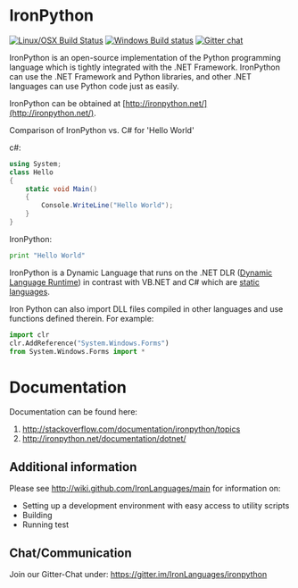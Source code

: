 IronPython
===
[![Linux/OSX Build Status](https://travis-ci.org/IronLanguages/ironpython2.svg?branch=master)](https://travis-ci.org/IronLanguages/ironpython2)
[![Windows Build status](https://ci.appveyor.com/api/projects/status/53h9jt1bym8wunh1?svg=true)](https://ci.appveyor.com/project/AlexEarl/ironpython2)
[![Gitter chat](https://badges.gitter.im/IronLanguages/ironpython.png)](https://gitter.im/IronLanguages/ironpython)

IronPython is an open-source implementation of the Python programming language which is tightly integrated with the .NET Framework. IronPython can use the .NET Framework and Python libraries, and other .NET languages can use Python code just as easily.

IronPython can be obtained at [http://ironpython.net/](http://ironpython.net/).

Comparison of IronPython vs. C# for 'Hello World'

c#:

```cs
using System;
class Hello
{
    static void Main() 
    {
        Console.WriteLine("Hello World");
    }
}
```

IronPython:
```py
print "Hello World"
```
IronPython is a Dynamic Language that runs on the .NET DLR ([Dynamic Language Runtime](http://en.wikipedia.org/wiki/Dynamic_Language_Runtime)) in contrast with VB.NET and C# which are [static languages](http://en.wikipedia.org/wiki/Type_system).


Iron Python can also import DLL files compiled in other languages and use functions defined therein. For example:

```py
import clr
clr.AddReference("System.Windows.Forms")
from System.Windows.Forms import *
```

# Documentation

Documentation can be found here:

1. http://stackoverflow.com/documentation/ironpython/topics
2. http://ironpython.net/documentation/dotnet/


## Additional information

Please see http://wiki.github.com/IronLanguages/main for information on:
- Setting up a development environment with easy access to utility scripts
- Building
- Running test

## Chat/Communication

Join our Gitter-Chat under: https://gitter.im/IronLanguages/ironpython
